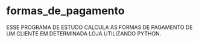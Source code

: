 # formas_de_pagamento
ESSE PROGRAMA DE ESTUDO CALCULA AS FORMAS DE PAGAMENTO DE UM CLIENTE EM DETERMINADA LOJA UTILIZANDO PYTHON.
